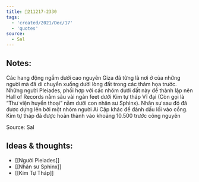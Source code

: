 ```yaml
---
title: 💬211217-2330
tags:
  - 'created/2021/Dec/17'
  - 'quotes'
source:
  - Sal
---
```


## Notes:
Các hang động ngầm dưới cao nguyên Giza đã từng là nơi ở của những người mà đã di chuyển xuống dưới lòng đất trong các thảm họa trước. Những người Pleiades, phối hợp với các nhóm dưới đất này để thành lập nên Hall of Records nằm sâu vài ngàn feet dưới Kim tự tháp Vĩ đại (Còn gọi là “Thư viện huyền thoại” nằm dưới con nhân sư Sphinx). Nhân sư sau đó đã được dựng lên bởi một nhóm người Ai Cập khác để đánh dấu lối vào cổng. Kim tự tháp đã được hoàn thành vào khoảng 10.500 trước công nguyên

Source: Sal

## Ideas & thoughts:
- [[Người Pleiades]]
- [[Nhân sư Sphinx]]
- [[Kim Tự Tháp]]